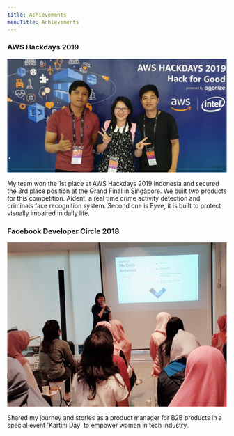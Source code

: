 ```yaml
---
title: Achievements
menuTitle: Achievements
---
```


### AWS Hackdays 2019

![AwsHackdays2019](./aws-hackdays-2019.jpeg)

My team won the 1st place at AWS Hackdays 2019 Indonesia and secured the 3rd place position at the Grand Final in 
Singapore. We built two products for this competition. Aident, a real time crime activity detection and criminals face recognition system. Second one is Eyve, it is built to protect visually impaired in daily life. 


### Facebook Developer Circle 2018

![FacebookDeveloperCircle2018](./fb-dev-circle-2018.jpeg)

Shared my journey and stories as a product manager for B2B products in a special event 'Kartini Day' to empower women in tech industry. 

